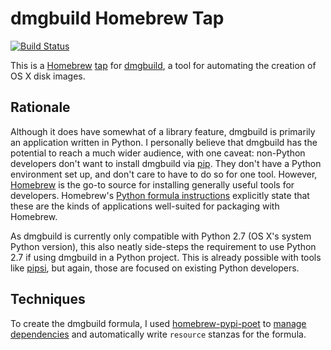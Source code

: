<!-- -*- coding: utf-8; -*- -->

dmgbuild Homebrew Tap
=====================

[![Build Status](https://travis-ci.org/seanfisk/homebrew-dmgbuild.svg?branch=master)](https://travis-ci.org/seanfisk/homebrew-dmgbuild)

This is a [Homebrew][] [tap][] for [dmgbuild][], a tool for automating the creation of OS X disk images.

[Homebrew]: http://brew.sh/
[tap]: https://github.com/Homebrew/homebrew/blob/master/share/doc/homebrew/brew-tap.md
[dmgbuild]: https://bitbucket.org/al45tair/dmgbuild

Rationale
---------

Although it does have somewhat of a library feature, dmgbuild is primarily an application written in Python. I personally believe that dmgbuild has the potential to reach a much wider audience, with one caveat: non-Python developers don't want to install dmgbuild via [pip][]. They don't have a Python environment set up, and don't care to have to do so for one tool. However, [Homebrew][] is the go-to source for installing generally useful tools for developers. Homebrew's [Python formula instructions][] explicitly state that these are the kinds of applications well-suited for packaging with Homebrew.

As dmgbuild is currently only compatible with Python 2.7 (OS X's system Python version), this also neatly side-steps the requirement to use Python 2.7 if using dmgbuild in a Python project. This is already possible with tools like [pipsi][], but again, those are focused on existing Python developers.

[pip]: https://pip.pypa.io/en/stable/
[Python formula instructions]: https://github.com/Homebrew/homebrew/blob/master/share/doc/homebrew/Python-for-Formula-Authors.md#introduction
[pipsi]: https://github.com/mitsuhiko/pipsi

Techniques
----------

To create the dmgbuild formula, I used [homebrew-pypi-poet][] to [manage dependencies][] and automatically write `resource` stanzas for the formula.

[homebrew-pypi-poet]: https://pypi.python.org/pypi/homebrew-pypi-poet
[manage dependencies]: https://github.com/Homebrew/homebrew/blob/master/share/doc/homebrew/Python-for-Formula-Authors.md#dependencies
